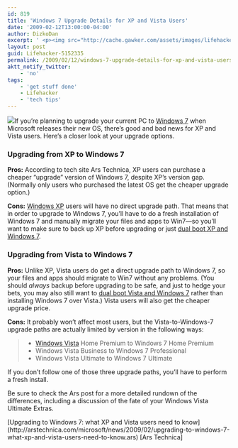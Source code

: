 ```yaml
---
id: 819
title: 'Windows 7 Upgrade Details for XP and Vista Users'
date: '2009-02-12T13:00:00-04:00'
author: DizkoDan
excerpt: ' <p><img src="http://cache.gawker.com/assets/images/lifehacker/2009/02/windows7_thumb_01.png" width="245" height="160" />If you''re planning to upgrade your current PC to <a class="autolink" title="Click here to read more posts tagged WINDOWS 7" href="http://lifehacker.com/tag/windows-7/">Windows 7</a> when Microsoft releases their new OS, there''s good and bad news for XP and Vista users. Here''s a closer look at your upgrade options.</p> <h3>Upgrading from XP to Windows 7</h3> <p><strong>Pros:</strong> According to tech site Ars Technica, XP users can purchase a cheaper "upgrade" version of Windows 7, despite XP''s version gap. (Normally only users who purchased the latest OS get the cheaper upgrade option.)</p> <p><strong>Cons:</strong> <a class="autolink" title="Click here to read more posts tagged WINDOWS XP" href="http://lifehacker.com/tag/windows-xp/">Windows XP</a> users will have no direct upgrade path. That means that in order to upgrade to Windows 7, you''ll have to do a fresh installation of Windows 7 and manually migrate your files and apps to Win7&mdash;so you''ll want to make sure to back up XP before upgrading or just <a href="http://lifehacker.com/5126781/how-to-dual-boot-windows-7-with-xp-or-vista">dual boot XP and Windows 7</a>.</p> <h3>Upgrading from Vista to Windows 7</h3> <p><strong>Pros:</strong> Unlike XP, Vista users do get a direct upgrade path to Windows 7, so your files and apps should migrate to Win7 without any problems. (You should <em>always</em> backup before upgrading to be safe, and just to hedge your bets, you may also still want to <a href="http://lifehacker.com/5126781/how-to-dual-boot-windows-7-with-xp-or-vista">dual boot Vista and Windows 7</a> rather than installing Windows 7 over Vista.) Vista users will also get the cheaper upgrade price.</p> <p><strong>Cons:</strong> It probably won''t affect most users, but the Vista-to-Windows-7 upgrade paths are actually limited by version in the following ways:<br /> <blockquote><ul><li><a class="autolink" title="Click here to read more posts tagged WINDOWS VISTA" href="http://lifehacker.com/tag/windows-vista/">Windows Vista</a> Home Premium to Windows 7 Home Premium</li><li>Windows Vista Business to Windows 7 Professional</li><li>Windows Vista Ultimate to Windows 7 Ultimate</li></ul></blockquote></p> <p>If you don''t follow one of those three upgrade paths, you''ll have to perform a fresh install.</p> <p>Be sure to check the Ars post for a more detailed rundown of the differences, including a discussion of the fate of your Windows Vista Ultimate Extras.</p> <div class="related"><a href="http://arstechnica.com/microsoft/news/2009/02/upgrading-to-windows-7-what-xp-and-vista-users-need-to-know.ars">Upgrading to Windows 7: what XP and Vista users need to know</a> [Ars Technica]</div> '
layout: post
guid: Lifehacker-5152335
permalink: /2009/02/12/windows-7-upgrade-details-for-xp-and-vista-users/
aktt_notify_twitter:
    - 'no'
tags:
    - 'get stuff done'
    - Lifehacker
    - 'tech tips'
---
```


![](http://cache.gawker.com/assets/images/lifehacker/2009/02/windows7_thumb_01.png)If you’re planning to upgrade your current PC to [Windows 7](http://lifehacker.com/tag/windows-7/ "Click here to read more posts tagged WINDOWS 7") when Microsoft releases their new OS, there’s good and bad news for XP and Vista users. Here’s a closer look at your upgrade options.

### Upgrading from XP to Windows 7

**Pros:** According to tech site Ars Technica, XP users can purchase a cheaper “upgrade” version of Windows 7, despite XP’s version gap. (Normally only users who purchased the latest OS get the cheaper upgrade option.)

**Cons:** [Windows XP](http://lifehacker.com/tag/windows-xp/ "Click here to read more posts tagged WINDOWS XP") users will have no direct upgrade path. That means that in order to upgrade to Windows 7, you’ll have to do a fresh installation of Windows 7 and manually migrate your files and apps to Win7—so you’ll want to make sure to back up XP before upgrading or just [dual boot XP and Windows 7](http://lifehacker.com/5126781/how-to-dual-boot-windows-7-with-xp-or-vista).

### Upgrading from Vista to Windows 7

**Pros:** Unlike XP, Vista users do get a direct upgrade path to Windows 7, so your files and apps should migrate to Win7 without any problems. (You should *always* backup before upgrading to be safe, and just to hedge your bets, you may also still want to [dual boot Vista and Windows 7](http://lifehacker.com/5126781/how-to-dual-boot-windows-7-with-xp-or-vista) rather than installing Windows 7 over Vista.) Vista users will also get the cheaper upgrade price.

**Cons:** It probably won’t affect most users, but the Vista-to-Windows-7 upgrade paths are actually limited by version in the following ways:

> - [Windows Vista](http://lifehacker.com/tag/windows-vista/ "Click here to read more posts tagged WINDOWS VISTA") Home Premium to Windows 7 Home Premium
> - Windows Vista Business to Windows 7 Professional
> - Windows Vista Ultimate to Windows 7 Ultimate

If you don’t follow one of those three upgrade paths, you’ll have to perform a fresh install.

Be sure to check the Ars post for a more detailed rundown of the differences, including a discussion of the fate of your Windows Vista Ultimate Extras.

<div class="related">[Upgrading to Windows 7: what XP and Vista users need to know](http://arstechnica.com/microsoft/news/2009/02/upgrading-to-windows-7-what-xp-and-vista-users-need-to-know.ars) [Ars Technica]</div>